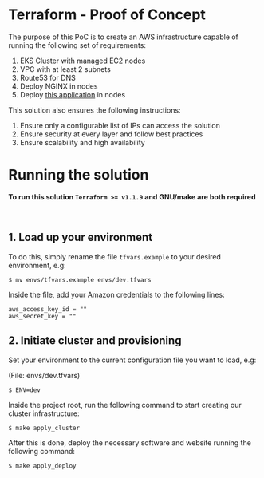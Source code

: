 # Terraform - Proof of Concept

The purpose of this PoC is to create an AWS infrastructure capable of running
the following set of requirements:

1. EKS Cluster with managed EC2 nodes
2. VPC with at least 2 subnets
3. Route53 for DNS
4. Deploy NGINX in nodes
5. Deploy [this application](https://github.com/gt-sk-1654/client-a-app) in nodes

This solution also ensures the following instructions:

1. Ensure only a configurable list of IPs can access the solution
2. Ensure security at every layer and follow best practices
3. Ensure scalability and high availability

# Running the solution

**To run this solution `Terraform >= v1.1.9` and GNU/make are both required**

<br />

## 1. Load up your environment


To do this, simply rename the file `tfvars.example` to your desired
environment, e.g:

```
$ mv envs/tfvars.example envs/dev.tfvars
```

Inside the file, add your Amazon credentials to the following lines:

```
aws_access_key_id = ""
aws_secret_key = ""
```

## 2. Initiate cluster and provisioning

Set your environment to the current configuration file
you want to load, e.g:

(File: envs/dev.tfvars)

```
$ ENV=dev
```

Inside the project root, run the following command to
start creating our cluster infrastructure:

```
$ make apply_cluster
```

After this is done, deploy the necessary software
and website running the following command:

```
$ make apply_deploy
```
